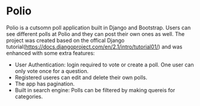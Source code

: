 # Polio
Polio is a cutsomn poll application built in Django and Bootstrap. Users can see different polls at Polio and they can post their own ones as well. The project was created based on the offical Django tutorial(https://docs.djangoproject.com/en/2.1/intro/tutorial01/) and was enhanced with some extra features:
- User Authentication: login required to vote or create a poll. One user can only vote once for a question.
- Registered useres can edit and delete their own polls.
- The app has pagination.
- Built in search engine: Polls can be filtered by making quereis for categories.
